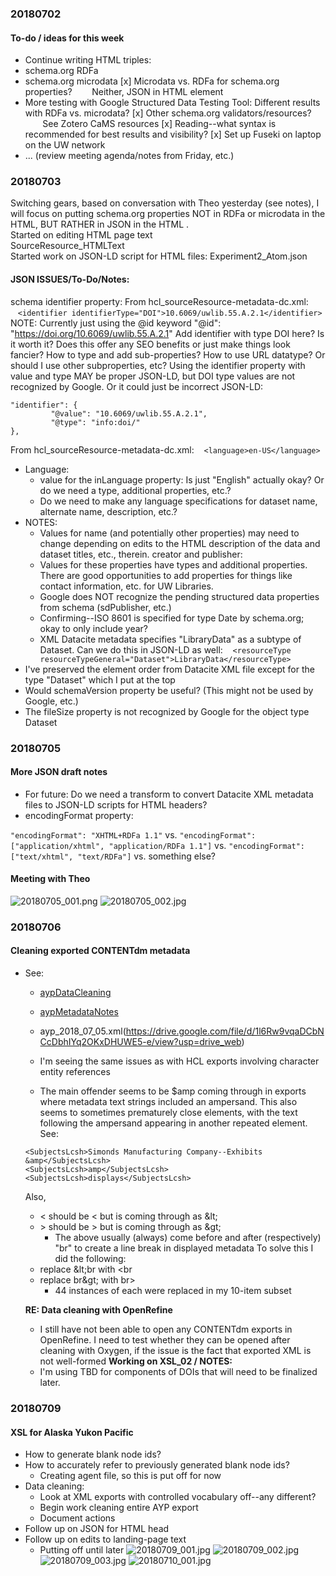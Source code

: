 ### 20180702

#### To-do / ideas for this week

- Continue writing HTML triples:
- schema.org RDFa
- schema.org microdata
[x] Microdata vs. RDFa for schema.org properties?
       Neither, JSON in HTML <head> element
- More testing with Google Structured Data Testing Tool: Different results with RDFa vs. microdata?
[x] Other schema.org validators/resources?
       See Zotero CaMS resources
[x] Reading--what syntax is recommended for best results and visibility?
[x] Set up Fuseki on laptop on the UW network
- ... (review meeting agenda/notes from Friday, etc.)

### 20180703

Switching gears, based on conversation with Theo yesterday (see notes), I will focus on putting schema.org properties NOT in RDFa or microdata in the HTML, BUT RATHER in JSON in the HTML <head>.  
Started on editing HTML page text  
SourceResource_HTMLText  
Started work on JSON-LD script for HTML files: Experiment2_Atom.json  

#### JSON ISSUES/To-Do/Notes:
schema identifier property:
From hcl_sourceResource-metadata-dc.xml:
   `<identifier identifierType="DOI">10.6069/uwlib.55.A.2.1</identifier>`
NOTE: Currently just using the @id keyword
"@id": "https://doi.org/10.6069/uwlib.55.A.2.1"
Add identifier with type DOI here? Is it worth it? Does this offer any SEO benefits or just make things look fancier?
How to type and add sub-properties? How to use URL datatype? Or should I use other subproperties, etc?
Using the identifier property with value and type MAY be proper JSON-LD, but DOI type values are not recognized by Google. Or it could just be incorrect JSON-LD:
```
"identifier": {
         "@value": "10.6069/uwlib.55.A.2.1",
         "@type": "info:doi/"
},
```
From hcl_sourceResource-metadata-dc.xml:
   ``<language>en-US</language>``
- Language:
  - value for the inLanguage property: Is just "English" actually okay? Or do we need a type, additional properties, etc.?
  - Do we need to make any language specifications for dataset name, alternate name, description, etc.?
- NOTES:
  - Values for name (and potentially other properties) may need to change depending on edits to the HTML description of the data and dataset titles, etc., therein.
creator and publisher:
  - Values for these properties have types and additional properties. There are good opportunities to add properties for things like contact information, etc. for UW Libraries.
  - Google does NOT recognize the pending structured data properties from schema (sdPublisher, etc.)
  - Confirming--ISO 8601 is specified for type Date by schema.org; okay to only include year?
  - XML Datacite metadata specifies "LibraryData" as a subtype of Dataset. Can we do this in JSON-LD as well:
   `<resourceType resourceTypeGeneral="Dataset">LibraryData</resourceType>`
- I've preserved the element order from Datacite XML file except for the type "Dataset" which I put at the top
- Would schemaVersion property be useful? (This might not be used by Google, etc.)
- The fileSize property is not recognized by Google for the object type Dataset

### 20180705

#### More JSON draft notes
- For future: Do we need a transform to convert Datacite XML metadata files to JSON-LD scripts for HTML headers?
- encodingFormat property:

`"encodingFormat": "XHTML+RDFa 1.1"`
vs.
`"encodingFormat": ["application/xhtml", "application/RDFa 1.1"]`
vs.
`"encodingFormat": ["text/xhtml", "text/RDFa"]`
vs. something else?

#### Meeting with Theo

![20180705_001.png](https://github.com/briesenberg07/libraryNotes/blob/master/images/20180705_001.png)
![20180705_002.jpg](https://github.com/briesenberg07/libraryNotes/blob/master/images/20180705_002.jpg)

### 20180706

#### Cleaning exported CONTENTdm metadata

- See:
  - [aypDataCleaning](https://docs.google.com/spreadsheets/d/1Mb1C7xfAPkEG980RNlEbBgIw9ow4-IXo21k8f1SQ9MU/edit?usp=sharing)
  - [aypMetadataNotes](https://docs.google.com/document/d/1bI6pf8SceygexT_ozEdFmEG6RoGjY5aI7cCs8KyPXLo/edit?usp=sharing)
  - ayp_2018_07_05.xml(https://drive.google.com/file/d/1l6Rw9vqaDCbNCcDbhIYq2OKxDHUWE5-e/view?usp=drive_web)

  - I'm seeing the same issues as with HCL exports involving character entity references
  - The main offender seems to be $amp coming through in exports where metadata text strings included an ampersand. This also seems to sometimes prematurely close elements, with the text following the ampersand appearing in another repeated element. See:
  ```
  <SubjectsLcsh>Simonds Manufacturing Company--Exhibits &amp</SubjectsLcsh>
  <SubjectsLcsh>amp</SubjectsLcsh>
  <SubjectsLcsh>displays</SubjectsLcsh>
  ```
  Also,
  - < should be &lt; but is coming through as &amp;lt;
  - \> should be &gt; but is coming through as &amp;gt;
    - The above usually (always) come before and after (respectively) "br" to create a line break in displayed metadata
  To solve this I did the following:
  - replace &amp;lt;br with &lt;br
  - replace br&amp;gt; with br&gt;
    - 44 instances of each were replaced in my 10-item subset

  **RE: Data cleaning with OpenRefine**
  - I still have not been able to open any CONTENTdm exports in OpenRefine. I need to test whether they can be opened after cleaning with Oxygen, if the issue is the fact that exported XML is not well-formed
  **Working on XSL_02 / NOTES:**
  - I'm using TBD for components of DOIs that will need to be finalized later.

### 20180709

#### XSL for Alaska Yukon Pacific
- How to generate blank node ids?
- How to accurately refer to previously generated blank node ids?
   - Creating agent file, so this is put off for now
- Data cleaning:
   - Look at XML exports with controlled vocabulary off--any different?
   - Begin work cleaning entire AYP export
   - Document actions
- Follow up on JSON for HTML head
- Follow up on edits to landing-page text
   - Putting off until later
![20180709_001.jpg](https://github.com/briesenberg07/libraryNotes/blob/master/images/20180709_001.jpg)
![20180709_002.jpg](https://github.com/briesenberg07/libraryNotes/blob/master/images/20180709_002.jpg)
![20180709_003.jpg](https://github.com/briesenberg07/libraryNotes/blob/master/images/20180709_003.jpg)
![20180710_001.jpg](https://github.com/briesenberg07/libraryNotes/blob/master/images/20180710_001.jpg)

